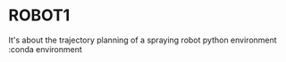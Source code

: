# ROBOT1
It's about the trajectory planning of a spraying robot
python environment :conda environment